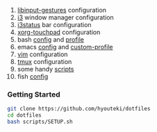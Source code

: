 1. [libinput-gestures](gestures/libinput-gestures.conf) configuration
2. [i3](i3/config) window manager configuration
3. [i3status](i3status/config) bar configuration
4. [xorg-touchpad](xorg.conf.d/90-touchpad.conf) configuration
5. bash [config](.bashrc) and [profile](.profile)
6. emacs [config](emacs/init.el) and [custom-profile](emacs/custom.el)
7. [vim](init.vim) configuration
8. [tmux](tmux/config) configuration
9. some handy [scripts](scripts/)
10. fish [config](fish/config.fish)

### Getting Started
```bash
git clone https://github.com/hyouteki/dotfiles
cd dotfiles
bash scripts/SETUP.sh
```
